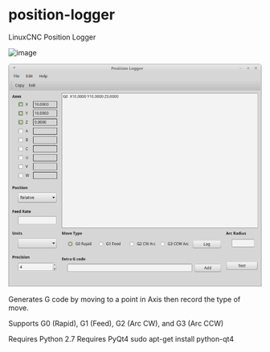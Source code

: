 # position-logger
LinuxCNC Position Logger

![image](/position-logger/position-logger.png)

![alt text](https://raw.githubusercontent.com/jethornton/position-logger/position-logger/position-logger.png)

Generates G code by moving to a point in Axis then record the type of move.

Supports G0 (Rapid), G1 (Feed), G2 (Arc CW), and G3 (Arc CCW)

Requires Python 2.7
Requires PyQt4 sudo apt-get install python-qt4
